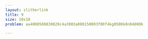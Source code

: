 ```yaml
---
layout: slitherlink
title: 9
size: 10x10
problem: aa4000508830020c4a3003a000150003f00f4kg0500k8n04000k

---
```


